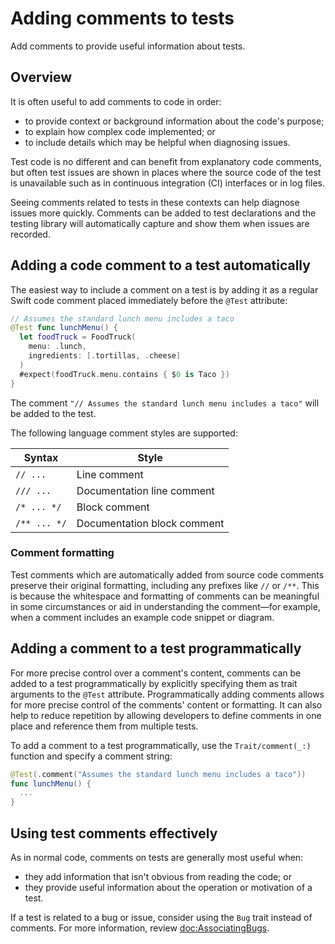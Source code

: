 # Adding comments to tests

<!--
This source file is part of the Swift.org open source project

Copyright (c) 2023 Apple Inc. and the Swift project authors
Licensed under Apache License v2.0 with Runtime Library Exception

See https://swift.org/LICENSE.txt for license information
See https://swift.org/CONTRIBUTORS.txt for Swift project authors
-->

Add comments to provide useful information about tests.

## Overview

It is often useful to add comments to code in order:

- to provide context or background information about the code's purpose;
- to explain how complex code implemented; or
- to include details which may be helpful when diagnosing issues.

Test code is no different and can benefit from explanatory code comments, but
often test issues are shown in places where the source code of the test is
unavailable such as in continuous integration (CI) interfaces or in log files.

Seeing comments related to tests in these contexts can help diagnose issues more
quickly. Comments can be added to test declarations and the testing library will
automatically capture and show them when issues are recorded.

## Adding a code comment to a test automatically

The easiest way to include a comment on a test is by adding it as a regular
Swift code comment placed immediately before the `@Test` attribute:

```swift
// Assumes the standard lunch menu includes a taco
@Test func lunchMenu() {
  let foodTruck = FoodTruck(
    menu: .lunch,
    ingredients: [.tortillas, .cheese]
  )
  #expect(foodTruck.menu.contains { $0 is Taco })
}
```

The comment `"// Assumes the standard lunch menu includes a taco"` will be added
to the test.

The following language comment styles are supported:

| Syntax | Style |
|-|-|
| `// ...` | Line comment |
| `/// ...` | Documentation line comment |
| `/* ... */` | Block comment |
| `/** ... */` | Documentation block comment |

### Comment formatting

Test comments which are automatically added from source code comments preserve
their original formatting, including any prefixes like `//` or `/**`. This
is because the whitespace and formatting of comments can be meaningful in some
circumstances or aid in understanding the comment—for example, when a comment
includes an example code snippet or diagram.

## Adding a comment to a test programmatically

For more precise control over a comment's content, comments can be added to a
test programmatically by explicitly specifying them as trait arguments to the
`@Test` attribute. Programmatically adding comments allows for more precise
control of the comments' content or formatting. It can also help to reduce
repetition by allowing developers to define comments in one place and reference
them from multiple tests.

To add a comment to a test programmatically, use the ``Trait/comment(_:)``
function and specify a comment string:

```swift
@Test(.comment("Assumes the standard lunch menu includes a taco"))
func lunchMenu() {
  ...
}
```

## Using test comments effectively

As in normal code, comments on tests are generally most useful when:

- they add information that isn't obvious from reading the code; or
- they provide useful information about the operation or motivation of a test.

If a test is related to a bug or issue, consider using the ``Bug`` trait instead
of comments. For more information, review <doc:AssociatingBugs>.
